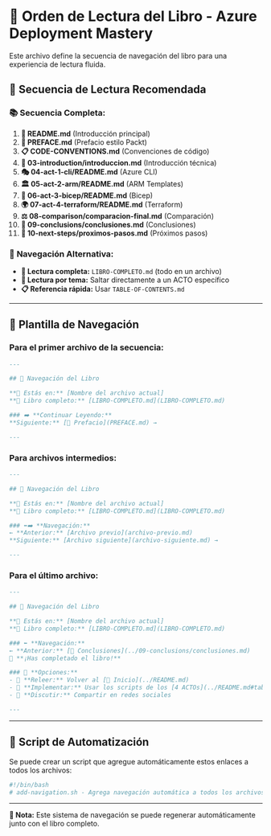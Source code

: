 # 📖 Orden de Lectura del Libro - Azure Deployment Mastery

Este archivo define la secuencia de navegación del libro para una experiencia de lectura fluida.

## 🎯 Secuencia de Lectura Recomendada

### 📚 **Secuencia Completa:**

1. **📖 README.md** (Introducción principal)
2. **📜 PREFACE.md** (Prefacio estilo Packt)
3. **📋 CODE-CONVENTIONS.md** (Convenciones de código)
4. **🎯 03-introduction/introduccion.md** (Introducción técnica)
5. **🎭 04-act-1-cli/README.md** (Azure CLI)
6. **🏛️ 05-act-2-arm/README.md** (ARM Templates)
7. **🎨 06-act-3-bicep/README.md** (Bicep)
8. **🌍 07-act-4-terraform/README.md** (Terraform)
9. **⚖️ 08-comparison/comparacion-final.md** (Comparación)
10. **🎯 09-conclusions/conclusiones.md** (Conclusiones)
11. **🚀 10-next-steps/proximos-pasos.md** (Próximos pasos)

### 🔄 **Navegación Alternativa:**

- **📖 Lectura completa:** `LIBRO-COMPLETO.md` (todo en un archivo)
- **🎯 Lectura por tema:** Saltar directamente a un ACTO específico
- **📋 Referencia rápida:** Usar `TABLE-OF-CONTENTS.md`

---

## 🧭 Plantilla de Navegación

### Para el **primer** archivo de la secuencia:
```markdown
---

## 🧭 Navegación del Libro

**📍 Estás en:** [Nombre del archivo actual]  
**📖 Libro completo:** [LIBRO-COMPLETO.md](LIBRO-COMPLETO.md)  

### ➡️ **Continuar Leyendo:**
**Siguiente:** [📜 Prefacio](PREFACE.md) →

---
```

### Para archivos **intermedios**:
```markdown
---

## 🧭 Navegación del Libro

**📍 Estás en:** [Nombre del archivo actual]  
**📖 Libro completo:** [LIBRO-COMPLETO.md](LIBRO-COMPLETO.md)  

### ⬅️➡️ **Navegación:**
← **Anterior:** [Archivo previo](archivo-previo.md)  
**Siguiente:** [Archivo siguiente](archivo-siguiente.md) →

---
```

### Para el **último** archivo:
```markdown
---

## 🧭 Navegación del Libro

**📍 Estás en:** [Nombre del archivo actual]  
**📖 Libro completo:** [LIBRO-COMPLETO.md](LIBRO-COMPLETO.md)  

### ⬅️ **Navegación:**
← **Anterior:** [📯 Conclusiones](../09-conclusions/conclusiones.md)  
🎉 **¡Has completado el libro!** 

### 🔄 **Opciones:**
- 📖 **Releer:** Volver al [📖 Inicio](../README.md)
- 🚀 **Implementar:** Usar los scripts de los [4 ACTOs](../README.md#table-of-contents)
- 💬 **Discutir:** Compartir en redes sociales

---
```

---

## 🤖 Script de Automatización

Se puede crear un script que agregue automáticamente estos enlaces a todos los archivos:

```bash
#!/bin/bash
# add-navigation.sh - Agrega navegación automática a todos los archivos del libro
```

---

**📝 Nota:** Este sistema de navegación se puede regenerar automáticamente junto con el libro completo.

